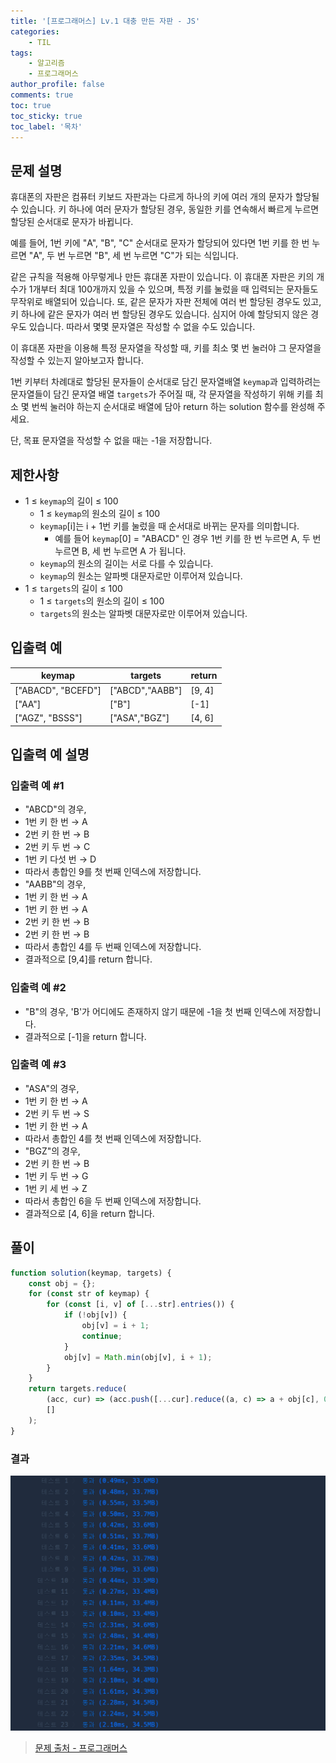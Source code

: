 ```yaml
---
title: '[프로그래머스] Lv.1 대충 만든 자판 - JS'
categories:
    - TIL
tags:
    - 알고리즘
    - 프로그래머스
author_profile: false
comments: true
toc: true
toc_sticky: true
toc_label: '목차'
---
```


## 문제 설명

휴대폰의 자판은 컴퓨터 키보드 자판과는 다르게 하나의 키에 여러 개의 문자가 할당될 수 있습니다. 키 하나에 여러 문자가 할당된 경우, 동일한 키를 연속해서 빠르게 누르면 할당된 순서대로 문자가 바뀝니다.

예를 들어, 1번 키에 "A", "B", "C" 순서대로 문자가 할당되어 있다면 1번 키를 한 번 누르면 "A", 두 번 누르면 "B", 세 번 누르면 "C"가 되는 식입니다.

같은 규칙을 적용해 아무렇게나 만든 휴대폰 자판이 있습니다. 이 휴대폰 자판은 키의 개수가 1개부터 최대 100개까지 있을 수 있으며, 특정 키를 눌렀을 때 입력되는 문자들도 무작위로 배열되어 있습니다. 또, 같은 문자가 자판 전체에 여러 번 할당된 경우도 있고, 키 하나에 같은 문자가 여러 번 할당된 경우도 있습니다. 심지어 아예 할당되지 않은 경우도 있습니다. 따라서 몇몇 문자열은 작성할 수 없을 수도 있습니다.

이 휴대폰 자판을 이용해 특정 문자열을 작성할 때, 키를 최소 몇 번 눌러야 그 문자열을 작성할 수 있는지 알아보고자 합니다.

1번 키부터 차례대로 할당된 문자들이 순서대로 담긴 문자열배열 `keymap`과 입력하려는 문자열들이 담긴 문자열 배열 `targets`가 주어질 때, 각 문자열을 작성하기 위해 키를 최소 몇 번씩 눌러야 하는지 순서대로 배열에 담아 return 하는 solution 함수를 완성해 주세요.

단, 목표 문자열을 작성할 수 없을 때는 -1을 저장합니다.

## 제한사항

-   1 ≤ `keymap`의 길이 ≤ 100
    -   1 ≤ `keymap`의 원소의 길이 ≤ 100
    -   `keymap`[i]는 i + 1번 키를 눌렀을 때 순서대로 바뀌는 문자를 의미합니다.
        -   예를 들어 `keymap`[0] = "ABACD" 인 경우 1번 키를 한 번 누르면 A, 두 번 누르면 B, 세 번 누르면 A 가 됩니다.
    -   `keymap`의 원소의 길이는 서로 다를 수 있습니다.
    -   `keymap`의 원소는 알파벳 대문자로만 이루어져 있습니다.
-   1 ≤ `targets`의 길이 ≤ 100
    -   1 ≤ `targets`의 원소의 길이 ≤ 100
    -   `targets`의 원소는 알파벳 대문자로만 이루어져 있습니다.

## 입출력 예

| keymap             | targets         | return |
| ------------------ | --------------- | ------ |
| ["ABACD", "BCEFD"] | ["ABCD","AABB"] | [9, 4] |
| ["AA"]             | ["B"]           | [-1]   |
| ["AGZ", "BSSS"]    | ["ASA","BGZ"]   | [4, 6] |

## 입출력 예 설명

### 입출력 예 #1

-   "ABCD"의 경우,
-   1번 키 한 번 → A
-   2번 키 한 번 → B
-   2번 키 두 번 → C
-   1번 키 다섯 번 → D
-   따라서 총합인 9를 첫 번째 인덱스에 저장합니다.
-   "AABB"의 경우,
-   1번 키 한 번 → A
-   1번 키 한 번 → A
-   2번 키 한 번 → B
-   2번 키 한 번 → B
-   따라서 총합인 4를 두 번째 인덱스에 저장합니다.
-   결과적으로 [9,4]를 return 합니다.

### 입출력 예 #2

-   "B"의 경우, 'B'가 어디에도 존재하지 않기 때문에 -1을 첫 번째 인덱스에 저장합니다.
-   결과적으로 [-1]을 return 합니다.

### 입출력 예 #3

-   "ASA"의 경우,
-   1번 키 한 번 → A
-   2번 키 두 번 → S
-   1번 키 한 번 → A
-   따라서 총합인 4를 첫 번째 인덱스에 저장합니다.
-   "BGZ"의 경우,
-   2번 키 한 번 → B
-   1번 키 두 번 → G
-   1번 키 세 번 → Z
-   따라서 총합인 6을 두 번째 인덱스에 저장합니다.
-   결과적으로 [4, 6]을 return 합니다.

## 풀이

```javascript
function solution(keymap, targets) {
    const obj = {};
    for (const str of keymap) {
        for (const [i, v] of [...str].entries()) {
            if (!obj[v]) {
                obj[v] = i + 1;
                continue;
            }
            obj[v] = Math.min(obj[v], i + 1);
        }
    }
    return targets.reduce(
        (acc, cur) => (acc.push([...cur].reduce((a, c) => a + obj[c], 0) || -1), acc),
        []
    );
}
```

### 결과

![result](/assets/images/2023/09/14/algorithm-67-result.png)

> [문제 출처 - 프로그래머스](https://school.programmers.co.kr/learn/courses/30/lessons/160586)
